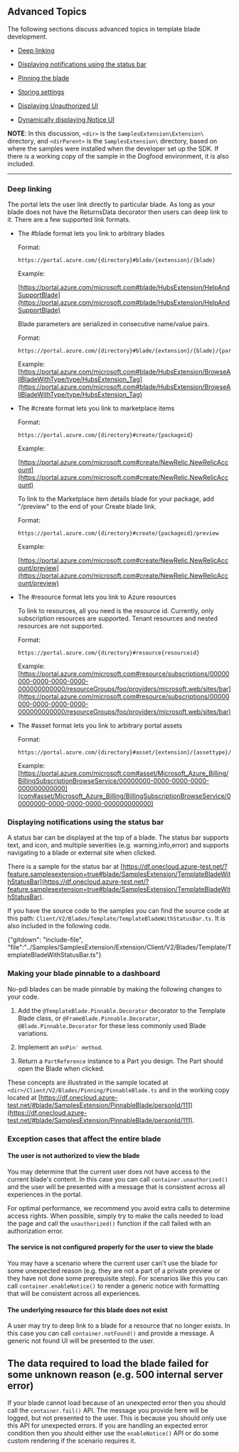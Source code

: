 
## Advanced Topics

The following sections discuss advanced topics in template blade development.

* [Deep linking](#deep-linking)

* [Displaying notifications using the status bar](#displaying-notifications-using-the-status-bar) 

* [Pinning the blade](#pinning-the-blade)

* [Storing settings](#storing-settings)

* [Displaying Unauthorized UI](#displaying-unauthorized-ui)

* [Dynamically displaying Notice UI](#dynamically-displaying-notice-ui)

**NOTE**: In this discussion, `<dir>` is the `SamplesExtension\Extension\` directory, and  `<dirParent>`  is the `SamplesExtension\` directory, based on where the samples were installed when the developer set up the SDK. If there is a working copy of the sample in the Dogfood environment, it is also included.

* * *

### Deep linking

The portal lets the user link directly to particular blade. As long as your blade does not have the ReturnsData decorator then users can deep link to it. There are a few supported link formats.

* The #blade format lets you link to arbitrary blades

    Format:

    ```
    https://portal.azure.com/{directory}#blade/{extension}/{blade}
    ```

    Example: 

    [https://portal.azure.com/microsoft.com#blade/HubsExtension/HelpAndSupportBlade](https://portal.azure.com/microsoft.com#blade/HubsExtension/HelpAndSupportBlade)

    Blade parameters are serialized in consecutive name/value pairs. 

    Format:

    ```
    https://portal.azure.com/{directory}#blade/{extension}/{blade}/{param1name}/{param1Val}/{param2name}/{param2Val}
    ```

    Example:
    [https://portal.azure.com/microsoft.com#blade/HubsExtension/BrowseAllBladeWithType/type/HubsExtension_Tag](https://portal.azure.com/microsoft.com#blade/HubsExtension/BrowseAllBladeWithType/type/HubsExtension_Tag)


* The #create format lets you link to marketplace items

    Format:

    ```
    https://portal.azure.com/{directory}#create/{packageid}
    ```

    Example:

    [https://portal.azure.com/microsoft.com#create/NewRelic.NewRelicAccount](https://portal.azure.com/microsoft.com#create/NewRelic.NewRelicAccount)

    To link to the Marketplace item details blade for your package, add "/preview" to the end of your Create blade link. 

    Format:

    ```
    https://portal.azure.com/{directory}#create/{packageid}/preview
    ```

    Example:

    [https://portal.azure.com/microsoft.com#create/NewRelic.NewRelicAccount/preview](https://portal.azure.com/microsoft.com#create/NewRelic.NewRelicAccount/preview)

* The #resource format lets you link to Azure resources

    To link to resources, all you need is the resource id. Currently, only subscription resources are supported. Tenant resources and nested resources are not supported.

    Format:

    ```
    https://portal.azure.com/{directory}#resource{resourceid}
    ```

    Example:
    [https://portal.azure.com/microsoft.com#resource/subscriptions/00000000-0000-0000-0000-000000000000/resourceGroups/foo/providers/microsoft.web/sites/bar](https://portal.azure.com/microsoft.com#resource/subscriptions/00000000-0000-0000-0000-000000000000/resourceGroups/foo/providers/microsoft.web/sites/bar)

* The #asset format lets you link to arbitrary portal assets

    Format:

    ```
    https://portal.azure.com/{directory}#asset/{extension}/{assettype}/{assetid}
    ```

    Example:
    [https://portal.azure.com/microsoft.com#asset/Microsoft_Azure_Billing/BillingSubscriptionBrowseService/00000000-0000-0000-0000-000000000000](com#asset/Microsoft_Azure_Billing/BillingSubscriptionBrowseService/00000000-0000-0000-0000-000000000000)

### Displaying notifications using the status bar

A status bar can be displayed at the top of a blade. The status bar supports text, and icon, and multiple severities (e.g. warning,info,error) and supports navigating to a blade or external site when clicked.

There is a sample for the status bar at [https://df.onecloud.azure-test.net/?feature.samplesextension=true#blade/SamplesExtension/TemplateBladeWithStatusBar](https://df.onecloud.azure-test.net/?feature.samplesextension=true#blade/SamplesExtension/TemplateBladeWithStatusBar). 

If you have the source code to the samples you can find the source code at this path: `Client/V2/Blades/Template/TemplateBladeWithStatusBar.ts`. It is also included in the following code.

{"gitdown": "include-file", "file":"../Samples/SamplesExtension/Extension/Client/V2/Blades/Template/TemplateBladeWithStatusBar.ts"}

### Making your blade pinnable to a dashboard

No-pdl blades can be made pinnable by making the following changes to your code.

1. Add the `@TemplateBlade.Pinnable.Decorator` decorator to the  Template Blade class, or `@FrameBlade.Pinnable.Decorator`, `@Blade.Pinnable.Decorator` for these less commonly used Blade variations.

1. Implement an `onPin' method`.

1. Return a `PartReference` instance to a Part you design.  The Part should open the Blade when clicked. 

These concepts are illustrated in the sample located at `<dir>/Client/V2/Blades/Pinning/PinnableBlade.ts` and in the working copy located at [https://df.onecloud.azure-test.net/#blade/SamplesExtension/PinnableBlade/personId/111](https://df.onecloud.azure-test.net/#blade/SamplesExtension/PinnableBlade/personId/111).

### Exception cases that affect the entire blade 

#### The user is not authorized to view the blade

You may determine that the current user does not have access to the current blade's content. In this case you can call `container.unauthorized()` and the user will be presented with a message that is consistent across all experiences in the portal.

For optimal performance, we recommend you avoid extra calls to determine access rights. When possible, simply try to make the calls needed to load the page and call the `unauthorized()` function if the call failed with an authorization error.

#### The service is not configured properly for the user to view the blade

You may have a scenario where the current user can't use the blade for some unexpected reason (e.g. they are not a part of a private preview or they have not done some prerequisite step). For scenarios like this you can call `container.enableNotice()` to render a generic notice with formatting that will be consistent across all experiences.

#### The underlying resource for this blade does not exist

A user may try to deep link to a blade for a resource that no longer exists. In this case you can call `container.notFound()` and provide a message. A generic not found UI will be presented to the user.

## The data required to load the blade failed for some unknown reason (e.g. 500 internal server error)

If your blade cannot load because of an unexpected error then you should call the `container.fail()` API. The message you provide here will be logged, but not presented to the user. This is because you should only use this API for unexpected errors. If you are handling an expected error condition then you should either use the `enableNotice()` API or do some custom rendering if the scenario requires it.